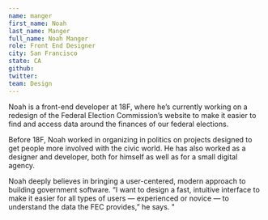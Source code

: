 ```yaml
---
name: manger
first_name: Noah
last_name: Manger
full_name: Noah Manger
role: Front End Designer
city: San Francisco
state: CA
github:
twitter:
team: Design
---
```




Noah is a front-end developer at 18F, where he’s currently working on a redesign of the Federal Election Commission’s website to make it easier to find and access data around the finances of our federal elections.

Before 18F, Noah worked in organizing in politics on projects designed to get people more involved with the civic world. He has also worked as a designer and developer, both for himself as well as for a small digital agency.

Noah deeply believes in bringing a user-centered, modern approach to building government software.  “I want to design a fast, intuitive interface to make it easier for all types of users — experienced or novice — to understand the data the FEC provides,” he says.
"
